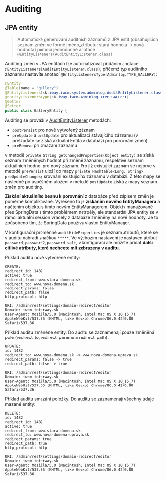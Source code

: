# Auditing

## JPA entity

> Automatické generování auditních záznamů z JPA entit (obsahujících seznam změn ve formě jméno\_atributu: stará hodnota -> nová hodnota) pomocí jednoduché anotace `@EntityListeners(AuditEntityListener.class)`

Auditing změn v JPA entitách lze automatizovat přidáním anotace `@EntityListeners(AuditEntityListener.class)`, přičemž typ auditního záznamu nastavíte anotací `@EntityListenersType(Adminlog.TYPE_GALLERY)`:

```java
@Entity
@Table(name = "gallery")
@EntityListeners(sk.iway.iwcm.system.adminlog.AuditEntityListener.class)
@EntityListenersType(sk.iway.iwcm.Adminlog.TYPE_GALLERY)
@Getter
@Setter
public class GalleryEntity {
```

Auditing se provádí v [AuditEntityListener](../../../src/main/java/sk/iway/iwcm/system/audit/AuditEntityListener.java) metodách:
- `postPersist` pro nově vytvořený záznam
- `preUpdate` a `postUpdate` pro aktualizaci stávajícího záznamu (v preUpdate se získá aktuální Entita v databázi pro porovnání změn)
- `preRemove` při smazání záznamu

v metodě `private String getChangedProperties(Object entity)` se získá seznam změněných hodnot při změně záznamu, respektive seznam aktuálních hodnot pro nový záznam. Pro již existující záznam se nejprve v metodě `prePersist` uloží do mapy `private Hashtable<Long, String> preUpdateChanges;` srovnání existujícího záznamu v databázi. Z této mapy se následně po úspěšném uložení v metodě `postUpdate` získá z mapy seznam změn pro auditing.

**Získání aktuálního beanu k porovnání** z databáze před zápisem změn je poměrně komplikované. Vyřešeno to je **získáním nového EntityManagera** a načtením objektu s tímto novým EntityManagerem. Objekty manažované přes SpringData s tímto problémem netrpěly, ale standardní JPA entity se v rámci aktuální session vracely z databáze změněny na nové hodnoty. Je to způsobeno tím, že SpringData používá vlastní EntityManager.

V konfigurační proměnné `auditHideProperties` je seznam atributů, které se v auditu nahradí značkou `*****`. Ve výchozím nastavení je nastaven atribut `password,password2,password_salt`, v konfiguraci ale můžete přidat **další citlivé atributy, které nechcete mít zobrazeny v auditu**.

Příklad auditu nově vytvořené entity:

```
CREATE:
redirect_id: 1482
active: true
redirect_from: www.stara-domena.sk
redirect_to: www.nova-domena.sk
redirect_params: false
redirect_path: false
http_protocol: http

URI: /admin/rest/settings/domain-redirect/editor
Domain: iwcm.interway.sk
User-Agent: Mozilla/5.0 (Macintosh; Intel Mac OS X 10_15_7) AppleWebKit/537.36 (KHTML, like Gecko) Chrome/86.0.4240.80 Safari/537.36
```

Příklad auditu změněné entity. Do auditu se zaznamenají pouze změněná pole (redirect\_to, redirect\_params a redirect\_path):

```
UPDATE:
id: 1482
redirect_to: www.nova-domena.sk -> www.nova-domena-uprava.sk
redirect_params: false -> true
redirect_path: false -> true

URI: /admin/rest/settings/domain-redirect/editor
Domain: iwcm.interway.sk
User-Agent: Mozilla/5.0 (Macintosh; Intel Mac OS X 10_15_7) AppleWebKit/537.36 (KHTML, like Gecko) Chrome/86.0.4240.80 Safari/537.36
```

Příklad auditu smazání položky. Do auditu se zaznamenají všechny údaje mazané entity:

```
DELETE:
id: 1482
redirect_id: 1482
active: true
redirect_from: www.stara-domena.sk
redirect_to: www.nova-domena-uprava.sk
redirect_params: true
redirect_path: true
http_protocol: http

URI: /admin/rest/settings/domain-redirect/editor
Domain: iwcm.interway.sk
User-Agent: Mozilla/5.0 (Macintosh; Intel Mac OS X 10_15_7) AppleWebKit/537.36 (KHTML, like Gecko) Chrome/86.0.4240.80 Safari/537.36
```
